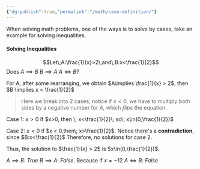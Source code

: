 ```yaml
---
{"dg-publish":true,"permalink":"/math/case-definition/"}
---
```


When solving math problems, one of the ways is to solve by cases, take an example for solving inequalities.

#### Solving Inequalities
$$Let\;A:\frac{1}{x}>2\;and\;B:x<\frac{1}{2}$$
Does 
$A \implies B$
$B\implies A$
$A\iff B?$

For A, after some rearranging, we obtain $A\implies \frac{1}{x} > 2$, then $B \implies x < \frac{1}{2}$

> Here we break into 2 cases, notice if $x < 0$, we have to multiply both sides by a negative number for $A$, which $flips$ the equation.

Case 1: $x>0$
If $x>0, then \; x<\frac{1}{2}\; so\; x\in(0,\frac{1}{2})$

Case 2: $x<0$
if $x < 0,then\; x>\frac{1}{2}$. Notice there's a **contradiction**, since $B:x<\frac{1}{2}$ 
Therefore, no solutions for case 2.

Thus, the solution to $\frac{1}{x} > 2$ is $x\in(0,\frac{1}{2})$.

$A\implies B$: $True$
$B \implies A$: $False$. Because if $x=-12$
$A\iff B$: $False$







